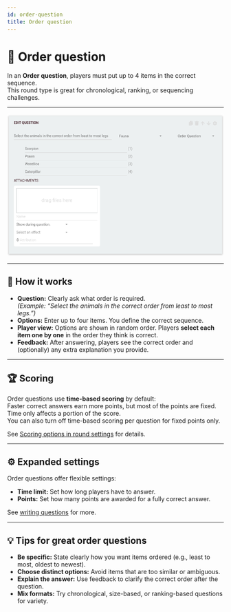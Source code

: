 ```yaml
---
id: order-question
title: Order question
---
```


# 🔀 Order question

In an **Order question**, players must put up to 4 items in the correct sequence.  
This round type is great for chronological, ranking, or sequencing challenges.

---

![Example: Order question about animals](../../assets/images/question-modes/order-question/order-question-example.png)

---

## 📝 How it works

- **Question:** Clearly ask what order is required.  
  *(Example: “Select the animals in the correct order from least to most legs.”)*
- **Options:** Enter up to four items. You define the correct sequence.
- **Player view:** Options are shown in random order. Players **select each item one by one** in the order they think is correct.
- **Feedback:** After answering, players see the correct order and (optionally) any extra explanation you provide.

---

## 🏆 Scoring

Order questions use **time-based scoring** by default:  
Faster correct answers earn more points, but most of the points are fixed. Time only affects a portion of the score.  
You can also turn off time-based scoring per question for fixed points only.

See [Scoring options in round settings](../editor/008-round-options.md#-scoring-options) for details.

---

## ⚙️ Expanded settings

Order questions offer flexible settings:

- **Time limit:** Set how long players have to answer.
- **Points:** Set how many points are awarded for a fully correct answer.

See [writing questions](../editor/005-writing-questions.md) for more.

---

## 💡 Tips for great order questions

- **Be specific:** State clearly how you want items ordered (e.g., least to most, oldest to newest).
- **Choose distinct options:** Avoid items that are too similar or ambiguous.
- **Explain the answer:** Use feedback to clarify the correct order after the question.
- **Mix formats:** Try chronological, size-based, or ranking-based questions for variety.

